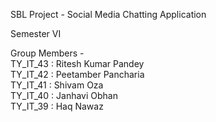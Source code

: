 SBL Project - Social Media Chatting Application

Semester VI  <br>

Group Members - <br>
TY_IT_43 : Ritesh Kumar Pandey <br>
TY_IT_42 : Peetamber Pancharia <br>
TY_IT_41 : Shivam Oza <br>
TY_IT_40 : Janhavi Obhan <br>
TY_IT_39 : Haq Nawaz
